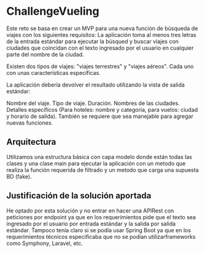 # ChallengeVueling

Este reto se basa en crear un MVP para una nueva función de búsqueda de viajes con los siguientes requisitos:
La aplicación toma al menos tres letras de la entrada estándar para ejecutar la búsqued y buscar viajes con ciudades que coincidan con el texto ingresado por el usuario en cualquier parte del nombre de la ciudad.

Existen dos tipos de viajes: "viajes terrestres" y "viajes aéreos". Cada uno con unas características específicas.

La aplicación debería devolver el resultado utilizando la vista de salida estándar:

Nombre del viaje.
Tipo de viaje.
Duración.
Nombres de las ciudades.
Detalles específicos (Para hoteles: nombre y categoría, para vuelos: ciudad y horario de salida).
También se requiere que sea manejable para agregar nuevas funciones.

## Arquitectura

Utilizamos una estructura básica con capa modelo donde están todas las clases y una clase main para ejecutar la aplicación con un metodo que realiza la función requerida de filtrado y un metodo que carga una supuesta BD (fake).


## Justificación de la solución aportada

He optado por esta solución y no entrar en hacer una APIRest con peticiones por endpoint ya que en los requerimientos pide que el texto sea ingresado por el usuario por entrada estándar y la salida por salida estándar.
Tampoco tenía claro si se podía usar Spring Boot ya que en los requerimientos técnicos especificaba que no se podían utilizarframeworks como Symphony, Laravel, etc.
